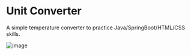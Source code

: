 # Unit Converter
A simple temperature converter to practice Java/SpringBoot/HTML/CSS skills.

![image](https://github.com/user-attachments/assets/cb7fbe1b-c4a4-49d2-860a-0edf70f31b36)
